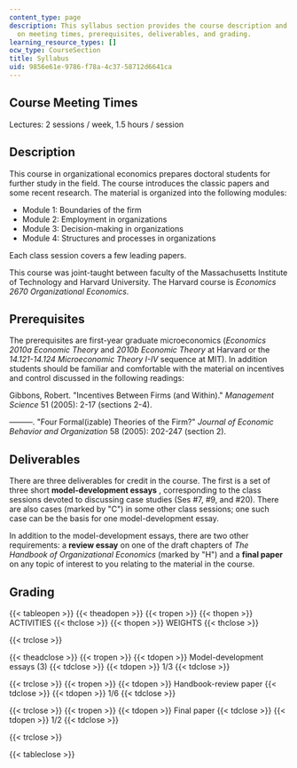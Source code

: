 ```yaml
---
content_type: page
description: This syllabus section provides the course description and information
  on meeting times, prerequisites, deliverables, and grading.
learning_resource_types: []
ocw_type: CourseSection
title: Syllabus
uid: 9856e61e-9786-f78a-4c37-58712d6641ca
---
```


Course Meeting Times
--------------------

Lectures: 2 sessions / week, 1.5 hours / session

Description
-----------

This course in organizational economics prepares doctoral students for further study in the field. The course introduces the classic papers and some recent research. The material is organized into the following modules:

*   Module 1: Boundaries of the firm
*   Module 2: Employment in organizations
*   Module 3: Decision-making in organizations
*   Module 4: Structures and processes in organizations

Each class session covers a few leading papers.

This course was joint-taught between faculty of the Massachusetts Institute of Technology and Harvard University. The Harvard course is _Economics 2670 Organizational Economics_.

Prerequisites
-------------

The prerequisites are first-year graduate microeconomics (_Economics 2010a Economic Theory_ and _2010b Economic Theory_ at Harvard or the _14.121-14.124 Microeconomic Theory I-IV_ sequence at MIT). In addition students should be familiar and comfortable with the material on incentives and control discussed in the following readings:

Gibbons, Robert. "Incentives Between Firms (and Within)." _Management Science_ 51 (2005): 2-17 (sections 2-4).

———. "Four Formal(izable) Theories of the Firm?" _Journal of Economic Behavior and Organization_ 58 (2005): 202-247 (section 2).

Deliverables
------------

There are three deliverables for credit in the course. The first is a set of three short **model-development essays** , corresponding to the class sessions devoted to discussing case studies (Ses #7, #9, and #20). There are also cases (marked by "C") in some other class sessions; one such case can be the basis for one model-development essay.

In addition to the model-development essays, there are two other requirements: a **review essay** on one of the draft chapters of _The Handbook of Organizational Economics_ (marked by "H") and a **final paper** on any topic of interest to you relating to the material in the course.

Grading
-------

{{< tableopen >}}
{{< theadopen >}}
{{< tropen >}}
{{< thopen >}}
ACTIVITIES
{{< thclose >}}
{{< thopen >}}
WEIGHTS
{{< thclose >}}

{{< trclose >}}

{{< theadclose >}}
{{< tropen >}}
{{< tdopen >}}
Model-development essays (3)
{{< tdclose >}}
{{< tdopen >}}
1/3
{{< tdclose >}}

{{< trclose >}}
{{< tropen >}}
{{< tdopen >}}
Handbook-review paper
{{< tdclose >}}
{{< tdopen >}}
1/6
{{< tdclose >}}

{{< trclose >}}
{{< tropen >}}
{{< tdopen >}}
Final paper
{{< tdclose >}}
{{< tdopen >}}
1/2
{{< tdclose >}}

{{< trclose >}}

{{< tableclose >}}